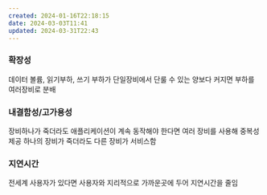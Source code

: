 ```yaml
---
created: 2024-01-16T22:18:15
date: 2024-03-03T11:41
updated: 2024-03-31T22:43
---
```

### 확장성
데이터 볼륨, 읽기부하, 쓰기 부하가 단일장비에서 단룰 수 있는 양보다 커지면 부하를 여러장비로 분배
### 내결함성/고가용성
장비하나가 죽더라도 애플리케이션이 계속 동작해야 한다면 여러 장비를 사용해 중복성 제공
하나의 장비가 죽더라도 다른 장비가 서비스함
### 지연시간
전세계 사용자가 있다면 사용자와 지리적으로 가까운곳에 두어 지연시간을 줄임